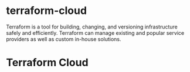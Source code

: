 # terraform-cloud
Terraform is a tool for building, changing, and versioning infrastructure safely and efficiently. Terraform can manage existing and popular service providers as well as custom in-house solutions.
# Terraform Cloud
